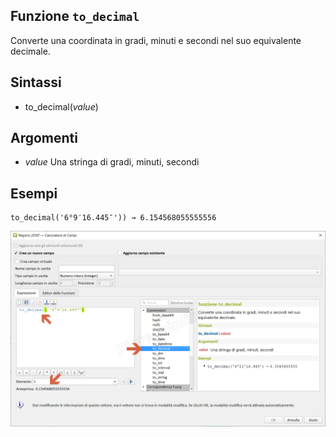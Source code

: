 ## Funzione `to_decimal`

Converte una coordinata in gradi, minuti e secondi nel suo equivalente decimale.

## Sintassi

* to_decimal(_value_)

## Argomenti

* _value_ Una stringa di gradi, minuti, secondi

## Esempi
```
to_decimal('6°9′16.445″')) → 6.154568055555556
```

![](/img/conversioni/to_decimal.png)